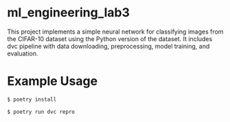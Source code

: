 # ml_engineering_lab3

This project implements a simple neural network for classifying images from the CIFAR-10 dataset using the Python version of the dataset. It includes dvc pipeline with data downloading, preprocessing, model training, and evaluation.

# Example Usage

```sh
$ poetry install
```

```sh
$ poetry run dvc repro
```
